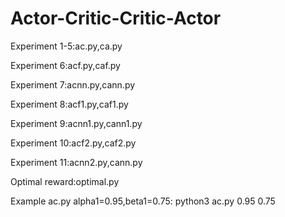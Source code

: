 # Actor-Critic-Critic-Actor

Experiment 1-5:ac.py,ca.py

Experiment 6:acf.py,caf.py

Experiment 7:acnn.py,cann.py

Experiment 8:acf1.py,caf1.py

Experiment 9:acnn1.py,cann1.py

Experiment 10:acf2.py,caf2.py

Experiment 11:acnn2.py,cann.py

Optimal reward:optimal.py

Example ac.py alpha1=0.95,beta1=0.75: python3 ac.py 0.95 0.75
